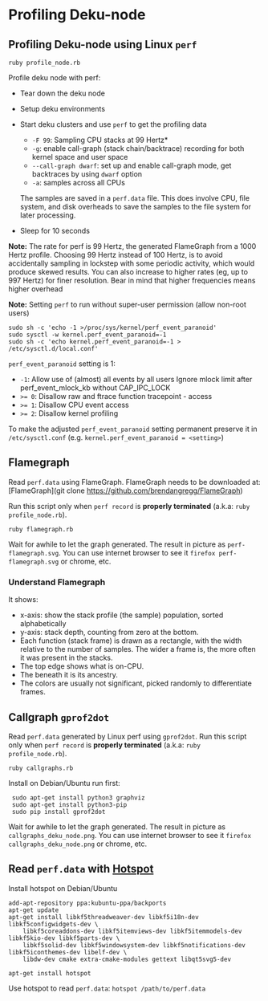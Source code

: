 # Profiling Deku-node

## Profiling Deku-node using Linux `perf`

```
ruby profile_node.rb
```

Profile deku node with perf:
- Tear down the deku node
- Setup deku environments
- Start deku clusters and use `perf` to get the profiling data
  + `-F 99`: Sampling CPU stacks at 99 Hertz*
  + `-g`: enable call-graph (stack chain/backtrace) recording for both kernel space 
        and user space
  + `--call-graph dwarf`: set up and enable call-graph mode, get backtraces by using `dwarf` option
  + `-a`: samples across all CPUs

  The samples are saved in a `perf.data` file. This does involve CPU, file system, and disk overheads to save the samples to the file system for later processing.
 - Sleep for 10 seconds

**Note:**
The rate for perf is 99 Hertz, the generated FlameGraph from a 1000 Hertz profile.
Choosing 99 Hertz instead of 100 Hertz, is to avoid accidentally sampling in 
lockstep with some periodic activity, which would produce skewed results.
You can also increase to higher rates (eg, up to 997 Hertz) for finer resolution.
Bear in mind that higher frequencies means higher overhead

**Note:** Setting `perf` to run without super-user permission (allow non-root users)

```
sudo sh -c 'echo -1 >/proc/sys/kernel/perf_event_paranoid'
sudo sysctl -w kernel.perf_event_paranoid=-1
sudo sh -c 'echo kernel.perf_event_paranoid=-1 > /etc/sysctl.d/local.conf'
```

`perf_event_paranoid` setting is 1:
- `-1`: Allow use of (almost) all events by all users
      Ignore mlock limit after perf_event_mlock_kb without CAP_IPC_LOCK
- `>= 0`: Disallow raw and ftrace function tracepoint - access
- `>= 1`: Disallow CPU event access
- `>= 2`: Disallow kernel profiling

To make the adjusted `perf_event_paranoid` setting permanent preserve it
in `/etc/sysctl.conf` (e.g. `kernel.perf_event_paranoid = <setting>`)

## Flamegraph

Read `perf.data` using FlameGraph. FlameGraph needs to be downloaded at:
 [FlameGraph](git clone https://github.com/brendangregg/FlameGraph)

Run this script only when `perf record` is **properly terminated** (a.k.a: `ruby profile_node.rb`).

```
ruby flamegraph.rb
```

Wait for awhile to let the graph generated. The result in picture as `perf-flamegraph.svg`. You can use internet browser to see it `firefox perf-flamegraph.svg` or chrome, etc.

### Understand Flamegraph
It shows: 
- x-axis: show the stack profile (the sample) population, sorted alphabetically
- y-axis: stack depth, counting from zero at the bottom.
- Each function (stack frame) is drawn as a rectangle, with the width relative to the number of samples. The wider a frame is, the more often it was present in the stacks.
- The top edge shows what is on-CPU.
- The beneath it is its ancestry.
- The colors are usually not significant, picked randomly to differentiate frames.

## Callgraph `gprof2dot`
 Read `perf.data` generated by Linux perf using `gprof2dot`.
 Run this script only when `perf record` is **properly terminated** (a.k.a: `ruby profile_node.rb`).

`ruby callgraphs.rb`

Install on Debian/Ubuntu run first:

```
 sudo apt-get install python3 graphviz
 sudo apt-get install python3-pip
 sudo pip install gprof2dot
```

Wait for awhile to let the graph generated. The result in picture as `callgraphs_deku_node.png`. You can use internet browser to see it `firefox callgraphs_deku_node.png` or chrome, etc.


## Read `perf.data` with [Hotspot](https://github.com/KDAB/hotspot)

Install hotspot on Debian/Ubuntu

```
add-apt-repository ppa:kubuntu-ppa/backports
apt-get update
apt-get install libkf5threadweaver-dev libkf5i18n-dev libkf5configwidgets-dev \
    libkf5coreaddons-dev libkf5itemviews-dev libkf5itemmodels-dev libkf5kio-dev libkf5parts-dev \
    libkf5solid-dev libkf5windowsystem-dev libkf5notifications-dev libkf5iconthemes-dev libelf-dev \
    libdw-dev cmake extra-cmake-modules gettext libqt5svg5-dev

apt-get install hotspot
```

Use hotspot to read `perf.data`: 
`hotspot /path/to/perf.data`